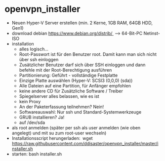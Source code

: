 # openvpn_installer

- Neuen Hyper-V Server erstellen (min. 2 Kerne, 1GB RAM, 64GB HDD, Gen1)
- download debian https://www.debian.org/distrib/  --> 64-Bit-PC Netinst-ISO
- installation
	- alles logisch...
	- Root-Passwort ist für den Benutzer root. Damit kann man sich nicht über ssh einloggen
	- Zusätzlicher Benutzer darf sich über SSH einloggen und dann befehle mit der Root-Berechtigung ausführen
	- Partitionierung: Geführt - vollständige Festplatte
	- Einzige Platte auswählen (Hyper-V: SCSI3 (0,0,0) (sda))
	- Alle Dateien auf eine Partition, für Anfänger empfohlen
	- keine andere CD für Zusätzliche Software / Treiber
	- Spiegelserver alles belassen, wie es ist
	- kein Proxy
	- An der Paketerfassung teilnehmen? Nein!
	- Softwareauswahl: Nur ssh und Standard-Systemwerkzeuge
	- GRUB installieren? Ja!
	- auf /dev/sda
- als root anmelden (später per ssh als user anmelden (wie oben angelegt) und mit su zum root-user wechseln)
- Installationsscript herungerladen: 
	wget https://raw.githubusercontent.com/ddisaster/openvpn_installer/master/installer.sh
- starten:
	bash installer.sh
